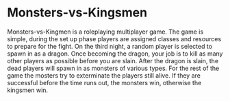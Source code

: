 # Monsters-vs-Kingsmen

Monsters-vs-Kingmen is a roleplaying multiplayer game. The game is simple, during the set up phase players are assigned classes and resources to prepare for the fight. On the third night, a random player is selected to spawn in as a dragon. Once becoming the dragon, your job is to kill as many other players as possible before you are slain. After the dragon is slain, the dead players will spawn in as monsters of various types. For the rest of the game the mosters try to exterminate the players still alive. If they are successful before the time runs out, the monsters win, otherwise the kingsmen win.
